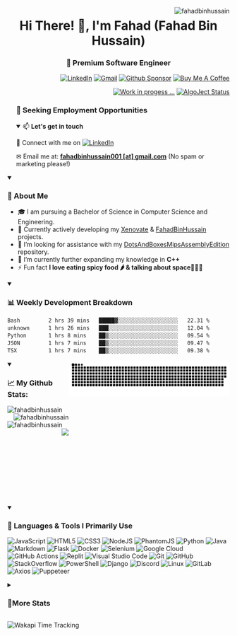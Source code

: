 <p align="right"><img align="right"
        src="https://komarev.com/ghpvc/?username=fahadbinhussain&style=flat-square&color=blueviolet"
        alt="fahadbinhussain" /></p>

<h1 align="center">Hi There! 👋, I'm Fahad (Fahad Bin Hussain)<h3 align="center">🧠 Premium Software Engineer </h3></h1>

<p align="right"> 
        <a href="https://www.linkedin.com/in/fahadbinhussain/" target="_blank"><img src="https://img.shields.io/badge/linkedin-%230077B5.svg?style=for-the-badge&logo=linkedin&logoColor=white" alt="LinkedIn"/></a>
        <a href="mailto:fahadbinhussain001@gmail.com"><img src="https://img.shields.io/badge/Gmail-D14836?style=for-the-badge&logo=gmail&logoColor=white" alt="Gmail"/></a>
        <a href="https://github.com/sponsors/fahadbinhussain" target="_blank"><img src="https://img.shields.io/badge/sponsor-30363D?style=for-the-badge&logo=GitHub-Sponsors&logoColor=#EA4AA" alt="Github Sponsor"/></a>
        <a href="https://www.buymeacoffee.com/fahadbinhu6" target="_blank"><img src="https://img.shields.io/badge/Buy%20Me%20a%20Coffee-ffdd00?style=for-the-badge&logo=buy-me-a-coffee&logoColor=black" alt="Buy Me A Coffee"/></a>          
</p>

<p align="right"> 
        <a href="https://oangrybird.onrender.com/" target="_blank"><img src="https://img.shields.io/badge/Personal_Site-00FFFF?style=for-the-badge&logo=react&logoColor=black" alt="Work in progess ..."/></a>
        <a href="https://algoject.statuspage.io/" target="_blank"><img src="https://img.shields.io/badge/AlgoJect_Status-00CCFF?style=for-the-badge&logo=statuspage&logoColor=black" alt="AlgoJect Status"/></a>
</p>

<div style="padding-left: 20px;">
        <h3>🤝 Seeking Employment Opportunities</h3>
<details open><summary>📫 <b>Let's get in touch</b></summary>
<p> 🎯 Connect with me on <a href="https://www.linkedin.com/in/fahadbinhussain/" target="_blank">
        <img src="https://img.shields.io/badge/linkedin-%230077B5.svg?style=for-the-badge&logo=linkedin&logoColor=white" alt="LinkedIn"/></a></p>
<p> ✉ Email me at: <a href="mailto:fahadbinhussain001@gmail.com"><strong>fahadbinhussain001 [at] gmail.com</strong></a> (No spam or marketing please!)</p>
        </details>
</div>

<details open> <summary><h3>🚀 About Me</h3></summary>

- 🎓 I am pursuing a Bachelor of Science in Computer Science and Engineering.
- 🔭 Currently actively developing my [Xenovate](https://github.com/FahadBinHussain/Xenovate) & [FahadBinHussain](https://github.com/FahadBinHussain/FahadBinHussain) projects.
- 🤝 I’m looking for assistance with my [DotsAndBoxesMipsAssemblyEdition](https://github.com/FahadBinHussain/DotsAndBoxesMipsAssemblyEdition) repository.
- 🌱 I’m currently further expanding my knowledge in **C++**
- ⚡ Fun fact **I love eating spicy food 🌶️ & talking about space🌌🧑‍🚀**

</details>

<details open> <summary><h3>📊 Weekly Development Breakdown</h3></summary>

<!--START_SECTION:waka-->

```txt
Bash         2 hrs 39 mins   █████▓░░░░░░░░░░░░░░░░░░░   22.31 %
unknown      1 hrs 26 mins   ███░░░░░░░░░░░░░░░░░░░░░░   12.04 %
Python       1 hrs 8 mins    ██▒░░░░░░░░░░░░░░░░░░░░░░   09.54 %
JSON         1 hrs 7 mins    ██▒░░░░░░░░░░░░░░░░░░░░░░   09.47 %
TSX          1 hrs 7 mins    ██▒░░░░░░░░░░░░░░░░░░░░░░   09.38 %
```

<!--END_SECTION:waka-->

</details>

<div markdown="1" style="display: flex;">
<details open>
    <summary><h3 align="left">📈 My Github Stats:</h3></summary>
    <img align="left" src="https://codestat.vercel.app/api?username=fahadbinhussain&show_icons=true&theme=radical" alt="fahadbinhussain" />
    <img align="right" src="https://codestat.vercel.app/api/top-langs/?username=fahadbinhussain&theme=radical&layout=compact" alt="fahadbinhussain" />
    <img align="left" src="https://gitstreak.vercel.app?user=fahadbinhussain&theme=radical" alt="fahadbinhussain" />
    <img height="170" align="right" src="https://github-profile-trophy.vercel.app/?username=ryo-ma&theme=tokyonight&column=4" /></p>
</details>


<picture>
  <source media="(prefers-color-scheme: dark)" srcset="https://raw.githubusercontent.com/FahadBinHussain/FahadBinHussain/output/github-contribution-grid-snake-dark.svg">
  <source media="(prefers-color-scheme: light)" srcset="https://raw.githubusercontent.com/FahadBinHussain/FahadBinHussain/output/github-contribution-grid-snake.svg">
  <img alt="github contribution grid snake animation" src="https://raw.githubusercontent.com/FahadBinHussain/FahadBinHussain/output/github-contribution-grid-snake.svg">
</picture>

</div>
<details open>
  <summary><h3>🔧 Languages & Tools I Primarily Use</h3></summary>
  
  
  ![JavaScript](https://img.shields.io/badge/javascript-%23323330.svg?style=for-the-badge&logo=javascript&logoColor=%23F7DF1E)
  ![HTML5](https://img.shields.io/badge/html5-%23E34F26.svg?style=for-the-badge&logo=html5&logoColor=white) 
  ![CSS3](https://img.shields.io/badge/css3-%231572B6.svg?style=for-the-badge&logo=css3&logoColor=white) 
  ![NodeJS](https://img.shields.io/badge/node.js-6DA55F?style=for-the-badge&logo=node.js&logoColor=white)
  ![PhantomJS](https://img.shields.io/badge/phantomjs-8B8B8B?style=for-the-badge&logo=phantomjs&logoColor=white)
  ![Python](https://img.shields.io/badge/python-3670A0?style=for-the-badge&logo=python&logoColor=ffdd54) 
  ![Java](https://img.shields.io/badge/java-%23ED8B00.svg?style=for-the-badge&logo=openjdk&logoColor=white)
  ![Markdown](https://img.shields.io/badge/markdown-%23000000.svg?style=for-the-badge&logo=markdown&logoColor=white)
  ![Flask](https://img.shields.io/badge/flask-%23000.svg?style=for-the-badge&logo=flask&logoColor=white)
  ![Docker](https://img.shields.io/badge/docker-%230db7ed.svg?style=for-the-badge&logo=docker&logoColor=white)
  ![Selenium](https://img.shields.io/badge/-selenium-%43B02A?style=for-the-badge&logo=selenium&logoColor=white)
  ![Google Cloud](https://img.shields.io/badge/GoogleCloud-%234285F4.svg?style=for-the-badge&logo=google-cloud&logoColor=white)
  ![GitHub Actions](https://img.shields.io/badge/github%20actions-%232671E5.svg?style=for-the-badge&logo=githubactions&logoColor=white) 
  ![Replit](https://img.shields.io/badge/Replit-DD1200?style=for-the-badge&logo=Replit&logoColor=white) 
  ![Visual Studio Code](https://img.shields.io/badge/Visual%20Studio%20Code-0078d7.svg?style=for-the-badge&logo=visual-studio-code&logoColor=white)
  ![Git](https://img.shields.io/badge/git-%23F05033.svg?style=for-the-badge&logo=git&logoColor=white)
  ![GitHub](https://img.shields.io/badge/github-%23121011.svg?style=for-the-badge&logo=github&logoColor=white)
  ![StackOverflow](https://img.shields.io/badge/stackoverflow-%231E8CD2.svg?style=for-the-badge&logo=stackoverflow&logoColor=white)
  ![PowerShell](https://img.shields.io/badge/powershell-%23148C5B.svg?style=for-the-badge&logo=powershell&logoColor=white)
  ![Django](https://img.shields.io/badge/Django-092E20?style=for-the-badge&logo=django&logoColor=white)
  ![Discord](https://img.shields.io/badge/discord-%23007FFF.svg?style=for-the-badge&logo=discord&logoColor=white)
  ![Linux](https://img.shields.io/badge/linux-%23000000.svg?style=for-the-badge&logo=linux&logoColor=white)
  ![GitLab](https://img.shields.io/badge/gitlab-%23181717.svg?style=for-the-badge&logo=gitlab&logoColor=white)
  ![Axios](https://img.shields.io/badge/axios-%23000000.svg?style=for-the-badge&logo=axios&logoColor=white)
  ![Puppeteer](https://img.shields.io/badge/puppeteer-%23000000.svg?style=for-the-badge&logo=puppeteer&logoColor=white)
</details>

<details>
  <summary><h3>📌More Stats</h3></summary>
  <div style="display: flex; flex-wrap: wrap;">
          <details open>
          <summary><h4>💫 Repo Star Data</h4></summary>
                <img style="margin-left: 10px; margin-right: 10px;" align="top" src="metrics.classic.svg" alt="Metrics">
          </details>
          <details>
          <summary><h4>💫 Repo Star Data</h4></summary>
                <img style="margin-left: 10px; margin-right: 10px;" align="top" src="metrics.plugin.stargazers.svg" alt="Stargazers">
          </details>
          <details>
          <summary><h4>📝 Habits</h4></summary>
                <img style="margin-left: 10px; margin-right: 10px;" align="top" src="metrics.plugin.habits.facts.svg" alt="habits">
          </details>
          <details>
          <summary><h4>📂 Featured Repos</h4></summary>
                <img style="margin-left: 10px; margin-right: 10px;" align="top" src="metrics.plugin.repositories.pinned.svg" alt="repos"/>
          </details>
  </div>
</details>

<img src="https://wakapi-qt1b.onrender.com/api/badge/fahad/interval:any/project:FahadBinHussain" 
     alt="Wakapi Time Tracking" 
     title="Minimum amount of time spent on this project">

<!-- [![SkillIcons](https://skillicons.dev/icons?i=linux,gitlab,regex,xd,workers,wordpress,visualstudio,unreal,unity,twitter,sqlite,raspberrypi,pr,ps,netlify,matlab,linkedin,instagram,ai,heroku,githubactions,figma,dotnet,codepen,bash,androidstudio)](https://skillicons.dev)<br/> -->
<!-- -->